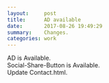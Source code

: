 ```yaml
---
layout:     post
title:      AD available
date:       2017-08-26 19:49:29
summary:    Changes.
categories: work
---
```


AD is Available.<br>
Social-Share-Button is Available.<br>
Update Contact.html.

